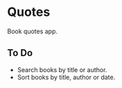 # Quotes

Book quotes app.

## To Do

- Search books by title or author.
- Sort books by title, author or date.

